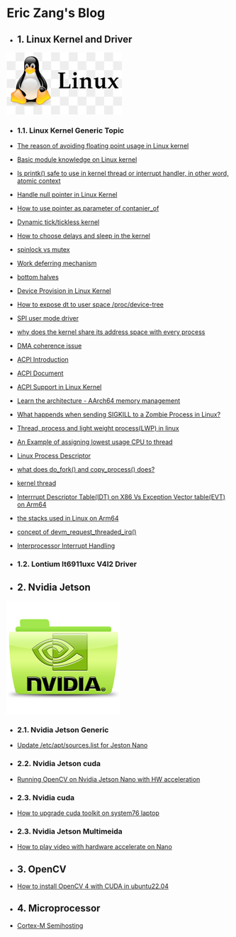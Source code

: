 # Eric Zang's Blog


* ## 1. Linux Kernel and Driver

![](./asset/linux/img/linux-kernel-icon.jpg)
* ### 1.1. Linux Kernel Generic Topic

* [The reason of avoiding floating point usage in Linux kernel](./post/linux-kernel/generic/no-floating-point-kernel.md)
* [Basic module knowledge on Linux kernel](./post/linux-kernel/generic/linux-module-basic.md)
* [Is printk() safe to use in kernel thread or interrupt handler, in other word, atomic context](./post/linux-kernel/generic/printfk-safe-atomic.md)
* [Handle null pointer in Linux Kernel](./post/linux-kernel/generic/handle-null-pointer-kernel.md)
* [How to use pointer as parameter of contanier_of](./post/linux-kernel/generic/pointer-contaner-of-kernel.md)
* [Dynamic tick/tickless kernel](./post/linux-kernel/generic/concept-tickless-kernel.md)
* [How to choose delays and sleep in the kernel](./post/linux-kernel/generic/sleep-in-kernel.md)
* [spinlock vs mutex](./post/linux-kernel/generic/spinlock-vs-mutex-kernel.md)
* [Work deferring mechanism](./post/linux-kernel/generic/defering-mechanism-kernel.md)
* [bottom halves](./post/linux-kernel/generic/bottom-half-kernel.md)
* [Device Provision in Linux Kernel](./post/linux-kernel/generic/device-provision-kernel.md)
* [How to expose dt to user space /proc/device-tree](./post/linux-kernel/generic/dt-userspace-kernel.md)
* [SPI user mode driver](./post/linux-kernel/generic/spi-userspace-driver-kernel.md)
* [why does the kernel share its address space with every process](./post/linux-kernel/generic/shared-kernel-address-kernel.md)
* [DMA coherence issue](./post/linux-kernel/generic/dma-coherence-issue.md)
* [ACPI Introduction](https://drive.google.com/file/d/19j1erkAUdfVlV3hQ4dredwrRvpIhWTkS/view?usp=share_link)
* [ACPI Document](https://acpica.org/documentation)
* [ACPI Support in Linux Kernel](https://docs.kernel.org/firmware-guide/acpi/index.html)
* [Learn the architecture - AArch64 memory management](https://drive.google.com/file/d/1tIPAmHhhueb9Uv1x5HUa3FMYa78D-mzW/view?usp=share_link)
* [What happends when sending SIGKILL to a Zombie Process in Linux?](./post/linux-kernel/generic/signal-tozombie-process.md)
* [Thread, process and light weight process(LWP) in linux](./post/linux-kernel/generic/thread-process-lwp.md)
* [An Example of assigning lowest usage CPU to thread ](./post/linux-kernel/generic/example-assign-certain-cpu-thread.md)
* [Linux Process Descriptor ](./post/linux-kernel/generic/process-descriptor.md)
* [what does do_fork() and copy_process() does?](./post/linux-kernel/generic/what-do-fork-does.md)
* [kernel thread](./post/linux-kernel/generic/kernel-thread.md)
* [Interrrupt Descriptor Table(IDT) on X86 Vs Exception Vector table(EVT) on Arm64](./post/linux-kernel/generic/idt-vs-evt.md)
* [the stacks used in Linux on Arm64](./post/linux-kernel/generic/stack-in-kernel.md)
* [concept of devm_request_threaded_irq()](./post/linux-kernel/generic/devm_request_threaded_irq.md)
* [Interprocessor Interrupt Handling](./post/linux-kernel/generic/Interprocessor-interrupt-handling.md)
* ### 1.2. Lontium lt6911uxc V4l2 Driver


* ## 2. Nvidia Jetson
![](./asset/nvidia/img/nvidia-icon.png)


* ### 2.1. Nvidia Jetson Generic 
* [Update /etc/apt/sources.list for Jeston Nano](./post/nvidia/cuda/sources.list-update.md)
* ### 2.2. Nvidia Jetson cuda

* [Running OpenCV on Nvidia Jetson Nano with HW acceleration](./post/nvidia/cuda/opencv-nano.md)

* ### 2.3. Nvidia cuda

* [How to upgrade cuda toolkit on system76 laptop](./post/nvidia/cuda/cuda-toolkit-system76.md)

* ### 2.3. Nvidia Jetson Multimeida 
* [How to play video with hardware accelerate on Nano](./post/nvidia/multimedia-api/video-hw-codec.md)




* ## 3. OpenCV
* [How to install OpenCV 4 with CUDA in ubuntu22.04](./post/opencv/opencv-cuda.md)


* ## 4. Microprocessor
* [Cortex-M Semihosting](./post/microprocessor/semihost.md)
